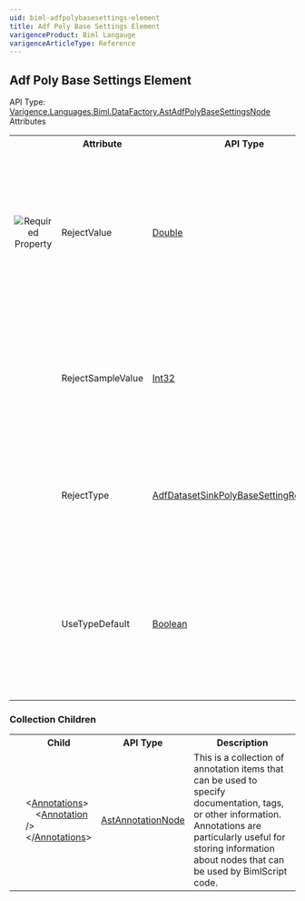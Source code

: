 ```yaml
---
uid: biml-adfpolybasesettings-element
title: Adf Poly Base Settings Element
varigenceProduct: Biml Langauge
varigenceArticleType: Reference
---
```

## Adf Poly Base Settings Element<div class="AssemblyInfoGroup"><div class="CrossReferenceGroup"><div class="CrossReferenceHeader">API Type:</div><div class="CrossReferenceValue"><a href="../api-reference/Varigence.Languages.Biml.DataFactory.AstAdfPolyBaseSettingsNode.html">Varigence.Languages.Biml.DataFactory.AstAdfPolyBaseSettingsNode</a></div></div></div><div class="AttributeGroup"><div class="AttributeGroupHeader">Attributes</div><table id="AttributeList" class="AttributeList"><tbody><tr><th class="AttributeIconColumnHeader">&nbsp;</th><th class="AttributeNameColumnHeader">Attribute</th><th class="AttributeTypeColumnHeader">API Type</th><th class="AttributeDefaultColumnHeader">Default</th><th class="AttributeSummaryColumnHeader">Description</th></tr><tr class="ad0"><td align="center" class="AttributeIcon"><img title="Required Property" src="attributeRequired.png"></td><td class="AttributeName">RejectValue</td><td class="AttributeType"><a href="https://msdn.microsoft.com/en-us/library/System.Double.aspx">Double</a></td><td class="AttributeDefault">0</td><td class="AttributeSummary"><div class ="SummaryItem">The amount of rows that can be rejected before it is determined that the query has failed (either as a number of rows or a percentage). The default is 0.</div></td></tr><tr class="ad1"><td align="center" class="AttributeIcon"><img title="" src="attribute.png"></td><td class="AttributeName">RejectSampleValue</td><td class="AttributeType"><a href="https://msdn.microsoft.com/en-us/library/System.Int32.aspx">Int32</a></td><td class="AttributeDefault">0</td><td class="AttributeSummary"><div class ="SummaryItem">Determines the number of records to fetch prior to the PolyBase recalculating the percentage of rejected rows.</div></td></tr><tr class="ad0"><td align="center" class="AttributeIcon"><img title="" src="attribute.png"></td><td class="AttributeName">RejectType</td><td class="AttributeType"><a href="../api-reference/Varigence.Languages.Biml.DataFactory.AdfDatasetSinkPolyBaseSettingRejectType.html">AdfDatasetSinkPolyBaseSettingRejectType</a></td><td class="AttributeDefault">Value</td><td class="AttributeSummary"><div class ="SummaryItem">Specifies whether 'RejectValue' is measured by a value or a percentage. The default is Value.</div></td></tr><tr class="ad1"><td align="center" class="AttributeIcon"><img title="" src="attribute.png"></td><td class="AttributeName">UseTypeDefault</td><td class="AttributeType"><a href="https://msdn.microsoft.com/en-us/library/System.Boolean.aspx">Boolean</a></td><td class="AttributeDefault">False</td><td class="AttributeSummary"><div class ="SummaryItem">Specifies the way to handle missing values in delimited files when PolyBase is retrieving data from a text file. The default value is false</div></td></tr></tbody></table></div><div class="ChildGroup">### Collection Children<table id="ChildList" class="ChildList"><tbody><tr><th class="ChildIconColumnHeader">&nbsp;</th><th class="ChildNameColumnHeader">Child</th><th class="ChildTypeColumnHeader">API Type</th><th class="ChildSummaryColumnHeader">Description</th></tr><tr class="cd0"><td align="center" class="ChildIcon"><img title="" src="collectionChild.png"><div class="RequiredIcon" title="Required Child"></div><td class="ChildName"><span class="punc">&lt;</span><a href=Varigence.Languages.Biml.AstNode_Annotations.html">Annotations</a><span class="punc">&gt;</span><br />&nbsp;&nbsp;&nbsp;&nbsp;<span class="punc">&lt;</span><a href=Varigence.Languages.Biml.AstAnnotationNode.html">Annotation</a> <span class="punc">/&gt;</span><br /><span class="punc">&lt;/</span><a href=Varigence.Languages.Biml.AstNode_Annotations.html">Annotations</a><span class="punc">&gt;</span></td><td class="ChildType"><a href="../api-reference/Varigence.Languages.Biml.AstAnnotationNode.html">AstAnnotationNode</a></td><td class="ChildSummary"><div class ="SummaryItem">This is a collection of annotation items that can be used to specify documentation, tags, or other information.  Annotations are particularly useful for storing information about nodes that can be used by BimlScript code.</div></td></tr></tbody></table></div>